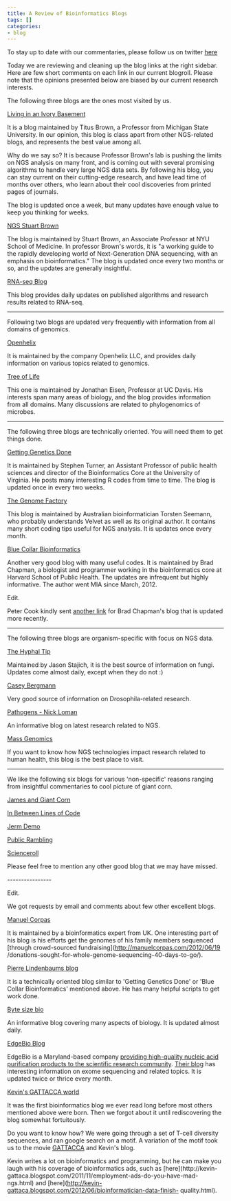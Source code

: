 ```yaml
---
title: A Review of Bioinformatics Blogs
tags: []
categories:
- blog
---
```

To stay up to date with our commentaries, please follow us on twitter
[here](http://twitter.com/#!/homolog_us/)
<!--more-->

Today we are reviewing and cleaning up the blog links at the right sidebar.
Here are few short comments on each link in our current blogroll. Please note
that the opinions presented below are biased by our current research
interests.

The following three blogs are the ones most visited by us.

[Living in an Ivory Basement](http://ivory.idyll.org/blog)

It is a blog maintained by Titus Brown, a Professor from Michigan State
University. In our opinion, this blog is class apart from other NGS-related
blogs, and represents the best value among all.

Why do we say so? It is because Professor Brown's lab is pushing the limits on
NGS analysis on many front, and is coming out with several promising
algorithms to handle very large NGS data sets. By following his blog, you can
stay current on their cutting-edge research, and have lead time of months over
others, who learn about their cool discoveries from printed pages of journals.

The blog is updated once a week, but many updates have enough value to keep
you thinking for weeks.

[NGS Stuart Brown](http://nextgenseq.blogspot.com/)

The blog is maintained by Stuart Brown, an Associate Professor at NYU School
of Medicine. In professor Brown's words, it is "a working guide to the rapidly
developing world of Next-Generation DNA sequencing, with an emphasis on
bioinformatics." The blog is updated once every two months or so, and the
updates are generally insightful.

[RNA-seq Blog](http://www.rna-seqblog.com/)

This blog provides daily updates on published algorithms and research results
related to RNA-seq.

* * *

Following two blogs are updated very frequently with information from all
domains of genomics.

[Openhelix](http://blog.openhelix.eu/)

It is maintained by the company Openhelix LLC, and provides daily information
on various topics related to genomics.

[Tree of Life](http://phylogenomics.blogspot.com/)

This one is maintained by Jonathan Eisen, Professor at UC Davis. His interests
span many areas of biology, and the blog provides information from all
domains. Many discussions are related to phylogenomics of microbes.

* * *

The following three blogs are technically oriented. You will need them to get
things done.

[Getting Genetics Done](http://gettinggeneticsdone.blogspot.ch/)

It is maintained by Stephen Turner, an Assistant Professor of public health
sciences and director of the Bioinformatics Core at the University of
Virginia. He posts many interesting R codes from time to time. The blog is
updated once in every two weeks.

[The Genome Factory](http://thegenomefactory.blogspot.com.au/)

This blog is maintained by Australian bioinformatician Torsten Seemann, who
probably understands Velvet as well as its original author. It contains many
short coding tips useful for NGS analysis. It is updates once every month.

[Blue Collar Bioinformatics](http://bcbio.wordpress.com/)

Another very good blog with many useful codes. It is maintained by Brad
Chapman, a biologist and programmer working in the bioinformatics core at
Harvard School of Public Health. The updates are infrequent but highly
informative. The author went MIA since March, 2012.

Edit.

Peter Cook kindly sent [another link](http://chapmanb.posterous.com/) for Brad
Chapman's blog that is updated more recently.

* * *

The following three blogs are organism-specific with focus on NGS data.

[The Hyphal Tip](http://fungalgenomes.org/blog/)

Maintained by Jason Stajich, it is the best source of information on fungi.
Updates come almost daily, except when they do not :)

[Casey Bergmann](http://bergmanlab.smith.man.ac.uk/?page_id=45/)

Very good source of information on Drosophila-related research.

[Pathogens - Nick Loman](http://pathogenomics.bham.ac.uk/blog/)

An informative blog on latest research related to NGS.

[Mass Genomics](http://massgenomics.org/)

If you want to know how NGS technologies impact research related to human
health, this blog is the best place to visit.

* * *

We like the following six blogs for various 'non-specific' reasons ranging
from insightful commentaries to cool picture of giant corn.

[James and Giant Corn](http://www.jamesandthegiantcorn.com/)

[In Between Lines of Code](http://flxlexblog.wordpress.com/)

[Jerm Demo](http://jermdemo.blogspot.com/)

[Public Rambling](http://pbeltrao.blogspot.com/)

[Scienceroll](http://scienceroll.com/)

Please feel free to mention any other good blog that we may have missed.

\----------------

Edit.

We got requests by email and comments about few other excellent blogs.

[Manuel Corpas](http://manuelcorpas.com/)

It is maintained by a bioinformatics expert from UK. One interesting part of
his blog is his efforts get the genomes of his family members sequenced
[through crowd-sourced fundraising](http://manuelcorpas.com/2012/06/19
/donations-sought-for-whole-genome-sequencing-40-days-to-go/).

[Pierre Lindenbaums blog](http://plindenbaum.blogspot.com.br/)

It is a technically oriented blog similar to 'Getting Genetics Done' or 'Blue
Collar Bioinformatics' mentioned above. He has many helpful scripts to get
work done.

[Byte size bio](http://bytesizebio.net/)

An informative blog covering many aspects of biology. It is updated almost
daily.

[EdgeBio Blog](http://www.edgebio.com/blog)

EdgeBio is a Maryland-based company [providing high-quality nucleic acid
purification products to the scientific research
community](http://www.edgebio.com/about). [Their
blog](http://www.edgebio.com/blog) has interesting information on exome
sequencing and related topics. It is updated twice or thrice every month.

[Kevin's GATTACCA world](http://kevin-gattaca.blogspot.com/)

It was the first bioinformatics blog we ever read long before most others
mentioned above were born. Then we forgot about it until rediscovering the
blog somewhat fortuitously.

Do you want to know how? We were going through a set of T-cell diversity
sequences, and ran google search on a motif. A variation of the motif took us
to the movie [GATTACCA](http://en.wikipedia.org/wiki/Gattaca) and Kevin's
blog.

Kevin writes a lot on bioinformatics and programming, but he can make you
laugh with his coverage of bioinformatics ads, such as [here](http://kevin-
gattaca.blogspot.com/2011/11/employment-ads-do-you-have-mad-ngs.html) and
[here](http://kevin-gattaca.blogspot.com/2012/06/bioinformatician-data-finish-
quality.html).

